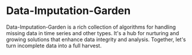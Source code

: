 # Data-Imputation-Garden
Data-Imputation-Garden is a rich collection of algorithms for handling missing data in time series and other types. It's a hub for nurturing and growing solutions that enhance data integrity and analysis. Together, let's turn incomplete data into a full harvest.
